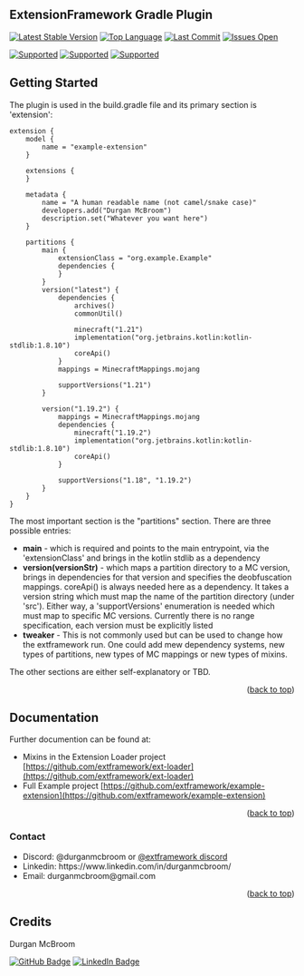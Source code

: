 <a id="readme-top"></a>
## ExtensionFramework Gradle Plugin
[![Latest Stable Version](https://img.shields.io/github/v/release/extframework/extframework-gradle-plugin?include_prereleases)](https://github.com/extframework/extframework-gradle-plugin)
[![Top Language](https://img.shields.io/github/languages/top/extframework/extframework-gradle-plugin)](https://github.com/extframework/extframework-gradle-plugin)
[![Last Commit](https://img.shields.io/github/last-commit/extframework/extframework-gradle-plugin)](https://github.com/extframework/extframework-gradle-plugin)
[![Issues Open](https://img.shields.io/github/issues/extframework/extframework-gradle-plugin)](https://github.com/extframework/extframework-gradle-plugin)

[![Supported ](https://img.shields.io/badge/Mac-Supported-Green)](https://github.com/extframework/example-extension)
[![Supported ](https://img.shields.io/badge/Windows-BUG-ff0000)](https://github.com/extframework/example-extension)
[![Supported ](https://img.shields.io/badge/Linux-Unknown-aaaaaa)](https://github.com/extframework/example-extension)

## Getting Started
The plugin is used in the build.gradle file and its primary section is 'extension': 
```
extension {
    model {
        name = "example-extension"
    }

    extensions {
    }

    metadata {
        name = "A human readable name (not camel/snake case)"
        developers.add("Durgan McBroom")
        description.set("Whatever you want here")
    }

    partitions {
        main {
            extensionClass = "org.example.Example"
            dependencies {
            }
        }
        version("latest") {
            dependencies {
                archives()
                commonUtil()

                minecraft("1.21")
                implementation("org.jetbrains.kotlin:kotlin-stdlib:1.8.10")
                coreApi()
            }
            mappings = MinecraftMappings.mojang

            supportVersions("1.21")
        }

        version("1.19.2") {
            mappings = MinecraftMappings.mojang
            dependencies {
                minecraft("1.19.2")
                implementation("org.jetbrains.kotlin:kotlin-stdlib:1.8.10")
                coreApi()
            }

            supportVersions("1.18", "1.19.2")
        }
    }
}
```
The most important section is the "partitions" section.  There are three possible entries:
* **main** - which is required and points to the main entrypoint, via the 'extensionClass' and brings in the kotlin stdlib as a dependency
* **version(versionStr)** - which maps a partition directory to a MC version, brings in dependencies for that version and specifies the 
deobfuscation mappings. coreApi() is always needed here as a dependency.  It takes a version string which must map the name of the 
partition directory (under 'src').  Either way, a 'supportVersions' enumeration is needed which must map to specific MC versions.
Currently there is no range specification, each version must be explicitly listed
* **tweaker** - This is not commonly used but can be used to change how the extframework run.  One could add mew dependency systems, new types of partitions,
new types of MC mappings or new types of mixins.

The other sections are either self-explanatory or TBD.

<p align="right">(<a href="#readme-top">back to top</a>)</p>

## Documentation
Further documention can be found at:

* Mixins in the Extension Loader project [https://github.com/extframework/ext-loader](https://github.com/extframework/ext-loader)
* Full Example project [https://github.com/extframework/example-extension](https://github.com/extframework/example-extension)

<p align="right">(<a href="#readme-top">back to top</a>)</p>

### Contact

<ul>
  <li> Discord: @durganmcbroom  or  <a href="https://discord.gg/3fP4N27JPH">@extframework discord</a></li>
  <li> Linkedin: https://www.linkedin.com/in/durganmcbroom/ </li> 
  <li> Email: durganmcbroom@gmail.com </li>
</ul>

<p align="right">(<a href="#readme-top">back to top</a>)</p>

<!-- CREDITS -->
## Credits

Durgan McBroom

[![GitHub Badge](https://img.shields.io/badge/GitHub-100000?style=for-the-badge&logo=github&logoColor=white)](https://github.com/durganmcbroom)
[![LinkedIn Badge](https://img.shields.io/badge/LinkedIn-0077B5?style=for-the-badge&logo=linkedin&logoColor=white)](https://www.linkedin.com/in/durganmcbroom/)
